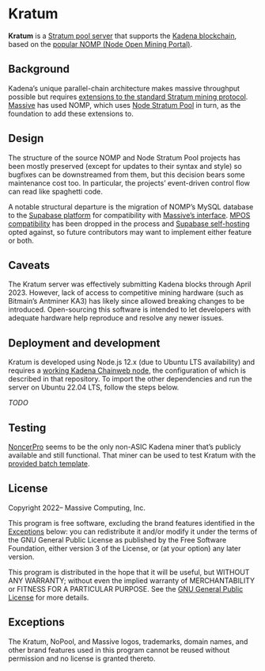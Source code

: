 # Kratum

**Kratum** is a [Stratum pool server](https://braiins.com/stratum-v1/docs) that supports the
[Kadena blockchain](https://github.com/kadena-io), based on the
[popular NOMP (Node Open Mining Portal)](https://github.com/zone117x/node-open-mining-portal).

## Background

Kadena’s unique parallel-chain architecture makes massive throughput possible but requires
[extensions to the standard Stratum mining protocol](https://gist.github.com/mightybyte/f1567c2bec0380539c638225fb8c1cf4).
[Massive](https://github.com/joinmassive) has used NOMP, which uses
[Node Stratum Pool](https://github.com/zone117x/node-stratum-pool) in turn, as the foundation to add
these extensions to.

## Design

The structure of the source NOMP and Node Stratum Pool projects has been mostly preserved (except
for updates to their syntax and style) so bugfixes can be downstreamed from them, but this decision
bears some maintenance cost too. In particular, the projects’ event-driven control flow can read
like spaghetti code.

A notable structural departure is the migration of NOMP’s MySQL database to the
[Supabase platform](https://github.com/supabase) for compatibility with
[Massive’s interface](https://nopool.com/). [MPOS compatibility](https://github.com/MPOS/php-mpos)
has been dropped in the process and
[Supabase self-hosting](https://supabase.com/docs/guides/self-hosting) opted against, so future
contributors may want to implement either feature or both.

## Caveats

The Kratum server was effectively submitting Kadena blocks through April 2023. However, lack of
access to competitive mining hardware (such as Bitmain’s Antminer KA3) has likely since allowed
breaking changes to be introduced. Open-sourcing this software is intended to let developers with
adequate hardware help reproduce and resolve any newer issues.

## Deployment and development

Kratum is developed using Node.js 12.x (due to Ubuntu LTS availability) and requires a
[working Kadena Chainweb node](https://github.com/nopool/chainweb-node), the configuration of which
is described in that repository. To import the other dependencies and run the server on Ubuntu 22.04
LTS, follow the steps below.

_TODO_

## Testing

[NoncerPro](https://github.com/NoncerPro/Kadena/releases/tag/2.2.0) seems to be the only non-ASIC
Kadena miner that’s publicly available and still functional. That miner can be used to test Kratum
with the [provided batch template](testing/noncerpro.bat).

## License

Copyright 2022– Massive Computing, Inc.

This program is free software, excluding the brand features identified in the
[Exceptions](#exceptions) below: you can redistribute it and/or modify it under the terms of the GNU
General Public License as published by the Free Software Foundation, either version 3 of the
License, or (at your option) any later version.

This program is distributed in the hope that it will be useful, but WITHOUT ANY WARRANTY; without
even the implied warranty of MERCHANTABILITY or FITNESS FOR A PARTICULAR PURPOSE. See the
[GNU General Public License](https://www.gnu.org/licenses/gpl-3.0.html) for more details.

## Exceptions

The Kratum, NoPool, and Massive logos, trademarks, domain names, and other brand features used in
this program cannot be reused without permission and no license is granted thereto.
